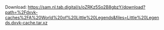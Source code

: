 Download: https://sam.nl.tab.digital/s/oZRKz5So2B8gbzY/download?path=%2Fdxvk-caches%2FA%20World%20of%20Little%20Legends&files=Little%20Legends.dxvk-cache.tar.xz
